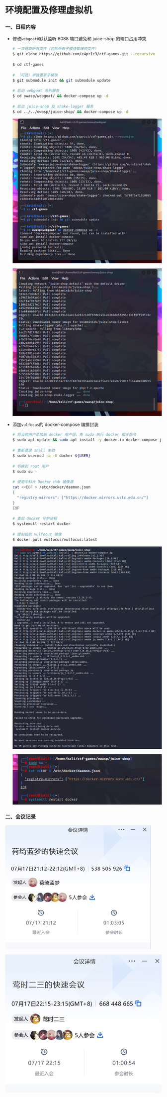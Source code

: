 # 环境配置及修理虚拟机

### 一、日程内容

- 修改`webgoat8`默认监听 8088 端口避免和 juice-shop 的端口占用冲突

  ```bash
  # 一次获取所有文件（包括所有子模块管理的文件）
  $ git clone https://github.com/c4pr1c3/ctf-games.git --recursive
  
  $ cd ctf-games
  
  # （可选）单独更新子模块
  $ git submodule init && git submodule update
  
  # 启动 webgoat 系列服务
  $ cd owasp/webgoat/ && docker-compose up -d
  
  # 启动 juice-shop 及 shake-logger 服务
  $ cd ../../owasp/juice-shop/ && docker-compose up -d
  ```

  ![ctf_games](img/ctf_games.png)

  ![juice-shop&shake-logger](img/juice-shop&shake-logger.png)

- 添加`vulfocus`的 docker-compose 编排封装

  ```bash
  # 将当前用户添加到 docker 用户组，免 sudo 执行 docker 相关指令
  $ sudo apt update && sudo apt install -y docker.io docker-compose jq
  
  # 重新登录 shell 生效
  $ sudo usermod -a -G docker ${USER}
  
  # 切换到 root 用户
  $ sudo su -
  
  # 使用中科大 Docker Hub 镜像源
  cat <<EOF > /etc/docker/daemon.json
  {
    "registry-mirrors": ["https://docker.mirrors.ustc.edu.cn/"]
  }
  EOF
  
  # 重启 docker 守护进程
  $ systemctl restart docker
  
  # 提前拉取 vulfocus 镜像
  $ docker pull vulfocus/vulfocus:latest
  ```

  ![add_user](img/add_user.png)

  ![registry_mirrors](img/registry_mirrors.png)

### 二、会议记录

![0717meeting1](img/0717meeting1.jpg)

![0717meeting2](img/0717meeting2.jpg)